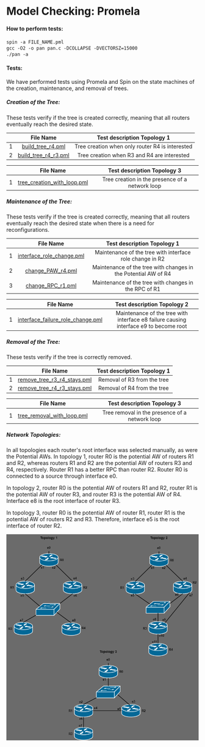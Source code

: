 # Model Checking: Promela

#### How to perform tests:
```
spin -a FILE_NAME.pml
gcc -O2 -o pan pan.c -DCOLLAPSE -DVECTORSZ=15000
./pan -a
```

#### Tests:
We have performed tests using Promela and Spin on the state machines of the creation, maintenance, and removal of trees.

##### Creation of the Tree:

 These tests verify if the tree is created correctly, meaning that all routers eventually reach the desired state.


 |   | File Name | Test description Topology 1 |
 |:---:|:---:|:---:|
 | 1 | [build_tree_r4.pml](./Build_Tree/R4_in/build_tree_r4.pml) | Tree creation when only router R4 is interested |
 | 2 | [build_tree_r4_r3.pml](./Build_Tree/R3_R4_in/build_tree_r4_r3.pml) | Tree creation when R3 and R4 are interested |

 |   | File Name | Test description Topology 3 |
 |:---:|:---:|:---:|
 | 1 | [tree_creation_with_loop.pml](./Build_Tree/Loop/tree_creation_with_loop.pml) | Tree creation in the presence of a network loop |
 
##### Maintenance of the Tree:

 These tests verify if the tree is created correctly, meaning that all routers eventually reach the desired state when there is a need for reconfigurations.

 |   | File Name | Test description Topology 1|
 |:---:|:---:|:---:|
 | 1 | [interface_role_change.pml](./Maintain_Tree/Interface_Role_Change_R2/interface_role_change.pml) | Maintenance of the tree with interface role change in R2 |
 | 2 | [change_PAW_r4.pml](./Maintain_Tree/Change_PotentialAW_R4/change_PAW_r4.pml) | Maintenance of the tree with changes in the Potential AW of R4 |
 | 3 | [change_RPC_r1.pml](./Maintain_Tree/Change_RPC_R1/change_RPC_r1.pml) | Maintenance of the tree with changes in the RPC of R1 |

 |   | File Name | Test description Topology 2 |
 |:---:|:---:|:---:|
 | 1 | [interface_failure_role_change.pml](./Maintain_Tree/Interface_Failure_and_Role_Change_R3/interface_failure_role_change.pml) | Maintenance of the tree with interface e8 failure causing interface e9 to become root |
 

##### Removal of the Tree:

 These tests verify if the tree is correctly removed.

 |   | File Name | Test description Topology 1|
 |:---:|:---:|:---:|
 | 1 | [remove_tree_r3_r4_stays.pml](./Remove_Tree/R3_R4_in_and_R3_removed/remove_tree_r3_r4_stays.pml) | Removal of R3 from the tree |
 | 2 | [remove_tree_r4_r3_stays.pml](./Remove_Tree/R3_R4_in_and_R4_removed/remove_tree_r4_r3_stays.pml) | Removal of R4 from the tree |

 |   | File Name | Test description Topology 3 |
 |:---:|:---:|:---:|
 | 1 | [tree_removal_with_loop.pml](./Remove_Tree/Loop/tree_removal_with_loop.pml) | Tree removal in the presence of a network loop |

##### Network Topologies:

 In all topologies each router's root interface was selected manually, as were the Potential AWs.
 In topology 1, router R0 is the potential AW of routers R1 and R2, whereas routers R1 and R2 are the potential AW of routers R3 and R4, respectively. Router R1 has a better RPC than router R2. Router R0 is connected to a source through interface e0. 

 In topology 2, router R0 is the potential AW of routers R1 and R2, router R1 is the potential AW of router R3, and router R3 is the potential AW of R4. Interface e8 is the root interface of router R3.
 
 In topology 3, router R0 is the potential AW of router R1, router R1 is the potential AW of routers R2 and R3. Therefore, interface e5 is the root interface of router R2.
 
 ![Promela Topologies](./Promela_network.png)